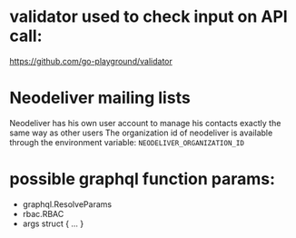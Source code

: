 # validator used to check input on API call:
https://github.com/go-playground/validator

# Neodeliver mailing lists
Neodeliver has his own user account to manage his contacts exactly the same way as other users
The organization id of neodeliver is available through the environment variable: `NEODELIVER_ORGANIZATION_ID`

# possible graphql function params:
- graphql.ResolveParams
- rbac.RBAC
- args struct { ... }
